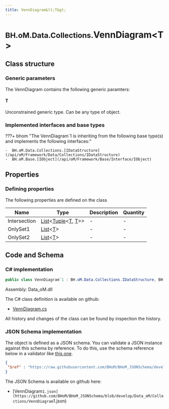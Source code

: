 ```yaml
---
title: VennDiagram&lt;T&gt;
---
```


# <small>BH.oM.Data.Collections.</small>**VennDiagram&lt;T&gt;**



## Class structure

### Generic parameters

The VennDiagram contains the following generic paramters:

#### T

Unconstrained generic type. Can be any type of object.

### Implemented interfaces and base types

???+ bhom "The VennDiagram`1 is inheriting from the following base type(s) and implements the following interfaces:"

    -  BH.oM.Data.Collections.[IDataStructure](/api/oM/Framework/Data/Collections/IDataStructure)
    -  BH.oM.Base.[IObject](/api/oM/Framework/Base/Interface/IObject)


## Properties



### Defining properties

The following properties are defined on the class

| Name             | Type             | Description      | Quantity         |
|------------------|------------------|------------------|------------------|
| Intersection | [List](https://learn.microsoft.com/en-us/dotnet/api/System.Collections.Generic.List-1?view=netstandard-2.0)&lt;[Tuple](https://learn.microsoft.com/en-us/dotnet/api/System.Tuple-2?view=netstandard-2.0)&lt;[T](#t), [T](#t)&gt;&gt; | - | - |
| OnlySet1 | [List](https://learn.microsoft.com/en-us/dotnet/api/System.Collections.Generic.List-1?view=netstandard-2.0)&lt;[T](#t)&gt; | - | - |
| OnlySet2 | [List](https://learn.microsoft.com/en-us/dotnet/api/System.Collections.Generic.List-1?view=netstandard-2.0)&lt;[T](#t)&gt; | - | - |


## Code and Schema

### C# implementation

``` C# title="C#"
public class VennDiagram`1 : BH.oM.Data.Collections.IDataStructure, BH.oM.Base.IObject
```

Assembly: Data_oM.dll

The C# class definition is available on github:

- [VennDiagram.cs](https://github.com/BHoM/BHoM/blob/develop/Data_oM/Collections\VennDiagram.cs)

All history and changes of the class can be found by inspection the history.
### JSON Schema implementation

The object is defined as a JSON schema. You can validate a JSON instance against this schema by reference. To do this, use the schema reference below in a validator like [this one](https://www.jsonschemavalidator.net/).

``` json title="JSON Schema"
{
 "$ref" : "https://raw.githubusercontent.com/BHoM/BHoM_JSONSchema/develop/Data_oM/Collections/VennDiagram`1.json"
}
```

The JSON Schema is available on github here:

- [VennDiagram`1.json](https://github.com/BHoM/BHoM_JSONSchema/blob/develop/Data_oM/Collections/VennDiagram`1.json)
